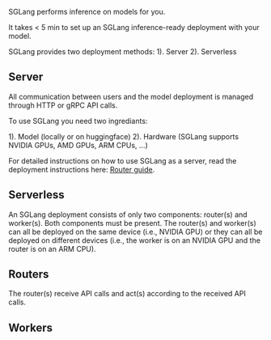 SGLang performs inference on models for you.

It takes < 5 min to set up an SGLang inference-ready deployment with your model.

SGLang provides two deployment methods:
1). Server
2). Serverless

## Server

All communication between users and the model deployment is managed through HTTP or gRPC API calls.

To use SGLang you need two ingrediants:

1). Model (locally or on huggingface)
2). Hardware (SGLang supports NVIDIA GPUs, AMD GPUs, ARM CPUs, ...)

For detailed instructions on how to use SGLang as a server, read the deployment instructions here: [Router guide](../advanced_features/router.md).


## Serverless



An SGLang deployment consists of only two components: router(s) and worker(s). Both components must be present. The router(s) and worker(s) can all be deployed on the same device (i.e., NVIDIA GPU) or they can all be deployed on different devices (i.e., the worker is on an NVIDIA GPU and the router is on an ARM CPU).

## Routers

The router(s) receive API calls and act(s) according to the received API calls.

## Workers
